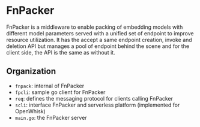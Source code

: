 # FnPacker

FnPacker is a middleware to enable packing of embedding models with different model parameters served with a unified set of endpoint to improve resource utilization. It has the accept a same endpoint creation, invoke and deletion API but manages a pool of endpoint behind the scene and for the client side, the API is the same as without it.

## Organization

* `fnpack`: internal of FnPacker
* `fpcli`: sample go client for FnPacker
* `req`: defines the messaging protocol for clients calling FnPacker
* `scli`: interface FnPacker and serverless platform (implemented for OpenWhisk)
* `main.go`: the FnPacker server
